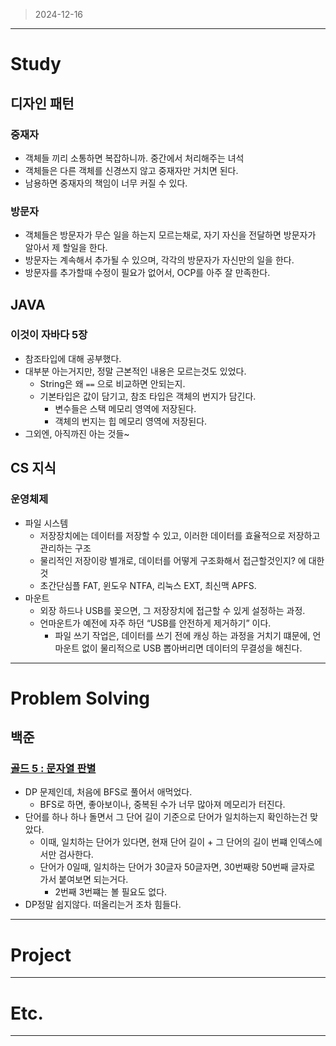 > 2024-12-16
> 

---

# Study

## 디자인 패턴

### 중재자

- 객체들 끼리 소통하면 복잡하니까. 중간에서 처리해주는 녀석
- 객체들은 다른 객체를 신경쓰지 않고 중재자만 거치면 된다.
- 남용하면 중재자의 책임이 너무 커질 수 있다.

### 방문자

- 객체들은 방문자가 무슨 일을 하는지 모르는채로, 자기 자신을 전달하면 방문자가 알아서 제 할일을 한다.
- 방문자는 계속해서 추가될 수 있으며, 각각의 방문자가 자신만의 일을 한다.
- 방문자를 추가할때 수정이 필요가 없어서, OCP를 아주 잘 만족한다.

## JAVA

### 이것이 자바다 5장

- 참조타입에 대해 공부했다.
- 대부분 아는거지만, 정말 근본적인 내용은 모르는것도 있었다.
    - String은 왜 `==` 으로 비교하면 안되는지.
    - 기본타입은 값이 담기고, 참조 타입은 객체의 번지가 담긴다.
        - 변수들은 스택 메모리 영역에 저장된다.
        - 객체의 번지는 힙 메모리 영역에 저장된다.
- 그외엔, 아직까진 아는 것들~

## CS 지식

### 운영체제

- 파일 시스템
    - 저장장치에는 데이터를 저장할 수 있고, 이러한 데이터를 효율적으로 저장하고 관리하는 구조
    - 물리적인 저장이랑 별개로, 데이터를 어떻게 구조화해서 접근할것인지? 에 대한것
    - 초간단심플 FAT, 윈도우 NTFA, 리눅스 EXT, 최신맥 APFS.
- 마운트
    - 외장 하드나 USB를 꽂으면, 그 저장장치에 접근할 수 있게 설정하는 과정.
    - 언마운트가 예전에 자주 하던 “USB를 안전하게 제거하기” 이다.
        - 파일 쓰기 작업은, 데이터를 쓰기 전에 캐싱 하는 과정을 거치기 떄문에, 언마운트 없이 물리적으로 USB 뽑아버리면 데이터의 무결성을 해친다.

---

# Problem Solving

## 백준

### [골드 5 : 문자열 판별](https://www.acmicpc.net/problem/16500)

- DP 문제인데, 처음에 BFS로 풀어서 애먹었다.
    - BFS로 하면, 좋아보이나, 중복된 수가 너무 많아져 메모리가 터진다.
- 단어를 하나 하나 돌면서 그 단어 길이 기준으로 단어가 일치하는지 확인하는건 맞았다.
    - 이때, 일치하는 단어가 있다면, 현재 단어 길이 + 그 단어의 길이 번쨰 인덱스에서만 검사한다.
    - 단어가 0일때, 일치하는 단어가 30글자 50글자면, 30번째랑 50번째 글자로 가서 붙여보면 되는거다.
        - 2번째 3번쨰는 볼 필요도 없다.
- DP정말 쉽지않다. 떠올리는거 조차 힘들다.

---

# Project

---

# Etc.

---
